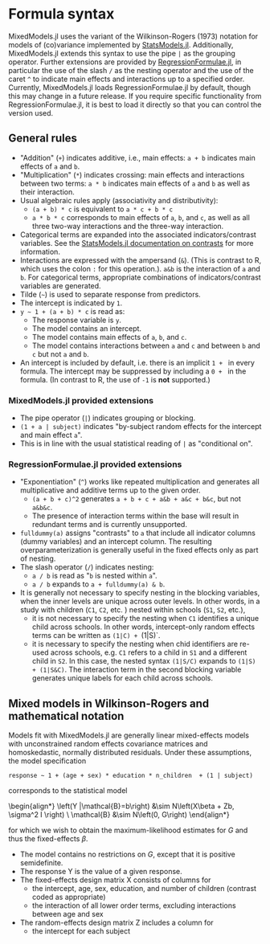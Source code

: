 
# Formula syntax

MixedModels.jl uses the variant of the Wilkinson-Rogers (1973) notation for models of (co)variance implemented by [StatsModels.jl](https://juliastats.org/StatsModels.jl/stable/formula/#Modeling-tabular-data).
Additionally, MixedModels.jl extends this syntax to use the pipe `|` as the grouping operator.
Further extensions are provided by [RegressionFormulae.jl](https://github.com/kleinschmidt/RegressionFormulae.jl?tab=readme-ov-file), in particular the use of the slash `/` as the nesting operator and the use of the caret `^` to indicate main effects and interactions up to a specified order.
Currently, MixedModels.jl loads RegressionFormulae.jl by default, though this may change in a future release.
If you require specific functionality from RegressionFormulae.jl, it is best to load it directly so that you can control the version used.

## General rules

- "Addition" (`+`) indicates additive, i.e., main effects: `a + b` indicates main effects of `a` and `b`.
- "Multiplication" (`*`) indicates crossing: main effects and interactions between two terms: `a * b` indicates main effects of `a` and `b` as well as their interaction.
- Usual algebraic rules apply (associativity and distributivity):
  - `(a + b) * c` is equivalent to `a * c + b * c`
  - `a * b * c` corresponds to main effects of `a`, `b`, and `c`, as well as all three two-way interactions and the three-way interaction.
- Categorical terms are expanded into the associated indicators/contrast variables. See the [StatsModels.jl documentation on contrasts](https://juliastats.org/StatsModels.jl/stable/contrasts/) for more information.
- Interactions are expressed with the ampersand (`&`). (This is contrast to R, which uses the colon `:` for this operation.). `a&b` is the interaction of `a` and `b`. For categorical terms, appropriate combinations of indicators/contrast variables are generated.
- Tilde (`~`) is used to separate response from predictors.
- The intercept is indicated by `1`.
- `y ~ 1 + (a + b) * c` is read as:
  - The response variable is `y`.
  - The model contains an intercept.
  - The model contains main effects of `a`, `b`, and `c`.
  - The model contains interactions between `a` and `c` and between `b` and `c` but not `a` and `b`.
- An intercept is included by default, i.e. there is an implicit `1 + ` in every formula. The intercept may be suppressed by including a `0 + ` in the formula. (In contrast to R, the use of `-1` is **not** supported.)

### MixedModels.jl provided extensions

- The pipe operator (`|`) indicates grouping or blocking.
- `(1 + a | subject)` indicates "by-subject random effects for the intercept and main effect `a`".
- This is in line with the usual statistical reading of `|` as "conditional on".

### RegressionFormulae.jl provided extensions

- "Exponentiation" (`^`) works like repeated multiplication and generates all multiplicative and additive terms up to the given order.
  - `(a + b + c)^2` generates `a + b + c + a&b + a&c + b&c`, but not `a&b&c`.
  - The presence of interaction terms within the base will result in redundant terms and is currently unsupported.
- `fulldummy(a)` assigns "contrasts" to `a` that include all indicator columns (dummy variables) and an intercept column. The resulting overparameterization is generally useful in the fixed effects only as part of nesting.
- The slash operator (`/`) indicates nesting:
  - `a / b` is read as "`b` is nested within `a`".
  - `a / b` expands to `a + fulldummy(a) & b`.
- It is generally not necessary to specify nesting in the blocking variables, when the inner levels are unique across outer levels. In other words, in a study with children (`C1`, `C2`, etc. ) nested within schools (`S1`, `S2`, etc.),
  - it is not necessary to specify the nesting when `C1` identifies a unique child across schools. In other words, intercept-only random effects terms can be written as `(1|C) + `(1|S)`.
  - it is necessary to specify the nesting when chid identifiers are re-used across schools, e.g. `C1` refers to a child in `S1` and a different child in `S2`. In this case, the nested syntax `(1|S/C)` expands to `(1|S) + (1|S&C)`. The interaction term in the second blocking variable generates unique labels for each child across schools.



## Mixed models in Wilkinson-Rogers and mathematical notation

Models fit with MixedModels.jl are generally linear mixed-effects models with unconstrained random effects covariance matrices and homoskedastic, normally distributed residuals.
Under these assumptions, the model specification

`response ~ 1 + (age + sex) * education * n_children  + (1 | subject)`

corresponds to the statistical model

\begin{align*}
\left(Y |\mathcal{B}=b\right) &\sim N\left(X\beta + Zb, \sigma^2 I \right) \\
\mathcal{B} &\sim N\left(0, G\right)
\end{align*}

for which we wish to obtain the maximum-likelihood estimates for $G$ and thus the fixed-effects $\beta$.

- The model contains no restrictions on $G$, except that it is positive semidefinite.
- The response Y is the value of a given response.
- The fixed-effects design matrix X consists of columns for
  - the intercept, age, sex, education, and number of children (contrast coded as appropriate)
  - the interaction of all lower order terms, excluding interactions between age and sex
- The random-effects design matrix Z includes a column for
  - the intercept for each subject
